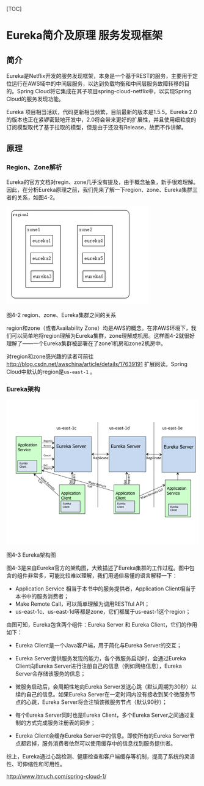 [TOC]



# Eureka简介及原理 服务发现框架

## 简介

Eureka是Netflix开发的服务发现框架，本身是一个基于REST的服务，主要用于定位运行在AWS域中的中间层服务，以达到负载均衡和中间层服务故障转移的目的。Spring Cloud将它集成在其子项目spring-cloud-netflix中，以实现Spring Cloud的服务发现功能。

Eureka 项目相当活跃，代码更新相当频繁，目前最新的版本是1.5.5。Eureka 2.0的版本也正在紧锣密鼓地开发中，2.0将会带来更好的扩展性，并且使用细粒度的订阅模型取代了基于拉取的模型，但是由于还没有Release，故而不作讲解。

## 原理

### Region、Zone解析

Eureka的官方文档对regin、zone几乎没有提及，由于概念抽象，新手很难理解。因此，在分析Eureka原理之前，我们先来了解一下region、zone、Eureka集群三者的关系，如图4-2。

![regin-zone-eureka](image-201804081113/4.4-2.png)

图4-2 region、zone、Eureka集群之间的关系

region和zone（或者Availability Zone）均是AWS的概念。在非AWS环境下，我们可以简单地将region理解为Eureka集群，zone理解成机房。这样图4-2就很好理解了——一个Eureka集群被部署在了zone1机房和zone2机房中。

对region和zone感兴趣的读者可前往<http://blog.csdn.net/awschina/article/details/17639191> 扩展阅读。Spring Cloud中默认的region是`us-east-1` 。

### Eureka架构

![.](image-201804081113/4.4.png)

图4-3 Eureka架构图

图4-3是来自Eureka官方的架构图，大致描述了Eureka集群的工作过程。图中包含的组件非常多，可能比较难以理解，我们用通俗易懂的语言解释一下：

- Application Service 相当于本书中的服务提供者，Application Client相当于本书中的服务消费者；
- Make Remote Call，可以简单理解为调用RESTful API；
- us-east-1c、us-east-1d等都是zone，它们都属于us-east-1这个region；

由图可知，Eureka包含两个组件：Eureka Server 和 Eureka Client，它们的作用如下：

- Eureka Client是一个Java客户端，用于简化与Eureka Server的交互；


- Eureka Server提供服务发现的能力，各个微服务启动时，会通过Eureka Client向Eureka Server进行注册自己的信息（例如网络信息），Eureka Server会存储该服务的信息；
- 微服务启动后，会周期性地向Eureka Server发送心跳（默认周期为30秒）以续约自己的信息。如果Eureka Server在一定时间内没有接收到某个微服务节点的心跳，Eureka Server将会注销该微服务节点（默认90秒）；
- 每个Eureka Server同时也是Eureka Client，多个Eureka Server之间通过复制的方式完成服务注册表的同步；
- Eureka Client会缓存Eureka Server中的信息。即使所有的Eureka Server节点都宕掉，服务消费者依然可以使用缓存中的信息找到服务提供者。

综上，Eureka通过心跳检测、健康检查和客户端缓存等机制，提高了系统的灵活性、可伸缩性和可用性。



http://www.itmuch.com/spring-cloud-1/